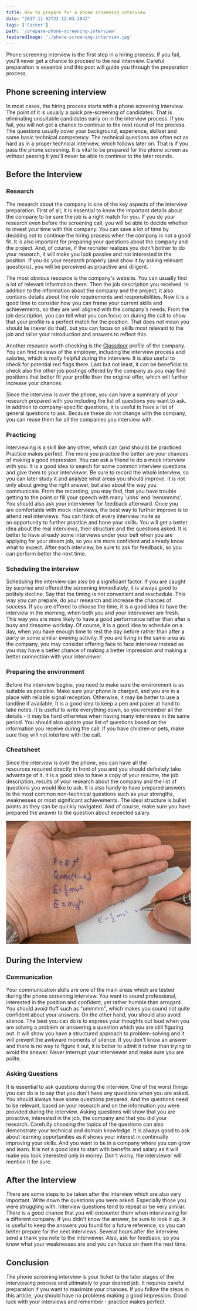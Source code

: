 ```yaml
---
title: How to prepare for a phone screening interview
date: "2017-11-02T22:12:03.284Z"
tags: ['Career']
path: '/prepare-phone-screening-interview'
featuredImage: './phone-screening-interview.jpg'
---
```


Phone screening interview is the first step in a hiring process. If you fail, you\'ll never get a chance to proceed to the real interview. Careful preparation is essential and this post will guide you through the preparation process.
<!--more-->

Phone screening interview
-------------------------

In most cases, the hiring process starts with a phone screening interview. The point of it is usually a quick pre-screening of candidates. That is eliminating unsuitable candidates early on in the interview process. If you fail, you will not get a chance to continue to the next round of the process. The questions usually cover your background, experience, skillset and some basic technical competency. The technical questions are often not as hard as in a proper technical interview, which follows later on. That is if you pass the phone screening. It is vital to be prepared for the phone screen as without passing it you'll never be able to continue to the later rounds.

Before the Interview
--------------------

### Research

The research about the company is one of the key aspects of the interview preparation. First of all, it is essential to know the important details about the company to be sure the job is a right match for you. If you do your research even before the screening call, you will be able to decide whether to invest your time with this company. You can save a lot of time by deciding not to continue the hiring process when the company is not a good fit. It is also important for preparing your questions about the company and the project. And, of course, if the recruiter realizes you didn't bother to do your research, it will make you look passive and not interested in the position. If you do your research properly (and show it by asking relevant questions), you will be perceived as proactive and diligent.

The most obvious resource is the company's website. You can usually find a lot of relevant information there. Then the job description you received. In addition to the information about the company and the project, it also contains details about the role requirements and responsibilities. Now it is a good time to consider how you can frame your current skills and achievements, so they are well aligned with the company's needs. From the job description, you can tell what you can focus on during the call to show that your profile is a perfect match for the position. That does not mean you should lie (never do that), but you can focus on skills most relevant to the job and tailor your introduction and answers to reflect this.

Another resource worth checking is the [Glassdoor](https://www.glassdoor.com/index.htm) profile of the company. You can find reviews of the employer, including the interview process and salaries, which is really helpful during the interview. It is also useful to check for potential red flags there. Last but not least, it can be beneficial to check also the other job postings offered by the company as you may find positions that better fit your profile than the original offer, which will further increase your chances.

Since the interview is over the phone, you can have a summary of your research prepared with you including the list of questions you want to ask. In addition to company-specific questions, it is useful to have a list of general questions to ask. Because these do not change with the company, you can reuse them for all the companies you interview with.

### Practicing

Interviewing is a skill like any other, which can (and should) be practiced. Practice makes perfect. The more you practice the better are your chances of making a good impression. You can ask a friend to do a mock interview with you. It is a good idea to search for some common interview questions and give them to your interviewer. Be sure to record the whole interview, so you can later study it and analyze what areas you should improve. It is not only about giving the right answer, but also about the way you communicate. From the recording, you may find, that you have trouble getting to the point or fill your speech with many 'uhhs' end 'eemmmms'. You should also ask your interviewer for feedback afterward. Once you are comfortable with mock interviews, the best way to further improve is to attend real interviews. You can think of every interview invite as an opportunity to further practice and hone your skills. You will get a better idea about the real interviews, their structure and the questions asked. It is better to have already some interviews under your belt when you are applying for your dream job, so you are more confident and already know what to expect. After each interview, be sure to ask for feedback, so you can perform better the next time.

### Scheduling the interview

Scheduling the interview can also be a significant factor. If you are caught by surprise and offered the screening immediately, it is always good to politely decline. Say that the timing is not convenient and reschedule. This way you can prepare, do your research and increase the chances of success. If you are offered to choose the time, it is a good idea to have the interview in the morning, when both you and your interviewer are fresh. This way you are more likely to have a good performance rather than after a busy and tiresome workday. Of course, it is a good idea to schedule on a day, when you have enough time to rest the day before rather than after a party or some similar evening activity. If you are living in the same area as the company, you may consider offering face to face interview instead as you may have a better chance of making a better impression and making a better connection with your interviewer.

### Preparing the environment

Before the interview begins, you need to make sure the environment is as suitable as possible. Make sure your phone is charged, and you are in a place with reliable signal reception. Otherwise, it may be better to use a landline if available. It is a good idea to keep a pen and paper at hand to take notes. It is useful to write everything down, so you remember all the details - it may be hard otherwise when having many interviews in the same period. You should also update your list of questions based on the information you receive during the call. If you have children or pets, make sure they will not interfere with the call.

### Cheatsheet

Since the interview is over the phone, you can have all the resources required directly in front of you and you should definitely take advantage of it. It is a good idea to have a copy of your resume, the job description, results of your research about the company and the list of questions you would like to ask. It is also handy to have prepared answers to the most common non-technical questions such as your strengths, weaknesses or most significant achievements. The ideal structure is bullet points as they can be quickly navigated. And of course, make sure you have prepared the answer to the question about expected salary.

![phone-screening-inteview-cheatsheet](./phone-screening-inteview-cheatsheet.jpg)

During the Interview
--------------------

### Communication

Your communication skills are one of the main areas which are tested during the phone screening interview. You want to sound professional, interested in the position and confident, yet rather humble than arrogant. You should avoid fluff such as "ummmm", which makes you sound not quite confident about your answers. On the other hand, you should also avoid silence. The best you can do is to express your thoughts out loud when you are solving a problem or answering a question which you are still figuring out. It will show you have a structured approach to problem-solving and it will prevent the awkward moments of silence. If you don't know an answer and there is no way to figure it out, it is better to admit it rather than trying to avoid the answer. Never interrupt your interviewer and make sure you are polite.

### Asking Questions

It is essential to ask questions during the interview. One of the worst things you can do is to say that you don\'t have any questions when you are asked. You should always have some questions prepared. And the questions need to be relevant, based on your research and on the information you were provided during the interview. Asking questions will show that you are proactive, interested in the job, the company and that you did your research. Carefully choosing the topics of the questions can also demonstrate your technical and domain knowledge. It is always good to ask about learning opportunities as it shows your interest in continually improving your skills. And you want to be in a company where you can grow and learn. It is not a good idea to start with benefits and salary as it will make you look interested only in money. Don't worry, the interviewer will mention it for sure.

After the Interview
-------------------

There are some steps to be taken after the interview which are also very important. Write down the questions you were asked. Especially those you were struggling with. Interview questions tend to repeat or be very similar. There is a good chance that you will encounter them when interviewing for a different company. If you didn't know the answer, be sure to look it up. It is useful to keep the answers you found for a future reference, so you can better prepare for the next interviews. Several hours after the interview, send a thank you note to the interviewer. Also, ask for feedback, so you know what your weaknesses are and you can focus on them the next time.

Conclusion
----------

The phone screening interview is your ticket to the later stages of the interviewing process and ultimately to your desired job. It requires careful preparation if you want to maximize your chances. If you follow the steps in this article, you should have no problems making a good impression. Good luck with your interviews and remember - practice makes perfect.
